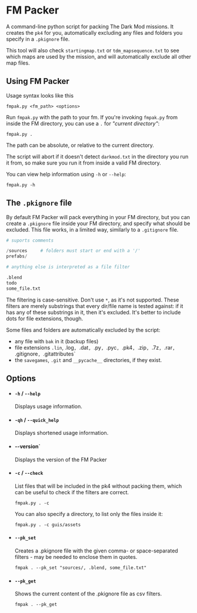 # FM Packer

A command-line python script for packing The Dark Mod missions. It creates the `pk4` for you, automatically excluding any files and folders you specify in a `.pkignore` file.

This tool will also check `startingmap.txt` or `tdm_mapsequence.txt` to see which maps are used by the mission, and will automatically exclude all other map files.

## Using FM Packer
Usage syntax looks like this
```
fmpak.py <fm_path> <options>
```

Run `fmpak.py` with the path to your fm. If you're invoking `fmpak.py` from inside the FM directory, you can use a `.` for *"current directory"*:
```
fmpak.py .
```
The path can be absolute, or relative to the current directory.

The script will abort if it doesn't detect `darkmod.txt` in the directory you run it from, so make sure you run it from inside a valid FM directory.

You can view help information using `-h` or `--help`:
```
fmpak.py -h
```

## The `.pkignore` file

By default FM Packer will pack everything in your FM directory, but you can create a `.pkignore` file inside your FM directory, and specify what should be excluded. This file works, in a limited way, similarly to a `.gitignore` file.

```py
# suports comments

/sources     # folders must start or end with a '/'
prefabs/

# anything else is interpreted as a file filter

.blend       
todo
some_file.txt
```

The filtering is case-sensitive. Don't use `*`, as it's not supported. These filters are merely substrings that every dir/file name is tested against: if it has any of these substrings in it, then it's excluded. It's better to include dots for file extensions, though.


Some files and folders are automatically excluded by the script:
- any file with `bak` in it (backup files)
- file extensions `.lin`, .log`, `.dat`, `.py`, `.pyc`, `.pk4`, `.zip`, `.7z`, `.rar`, `.gitignore`, `.gitattributes`
- the `savegames`, `.git` and `__pycache__` directories, if they exist.


## Options
- #### `-h` / `--help`
	Displays usage information.

- #### `-qh` / `--quick_help`
	Displays shortened usage information.

- #### --version`
	Displays the version of the FM Packer

- #### `-c` / `--check`
	List files that will be included in the pk4 without packing them, which can be useful to check if the filters are correct.
	```
	fmpak.py . -c
	```
	You can also specify a directory, to list only the files inside it:
	```
	fmpak.py . -c guis/assets
	```

- #### `--pk_set`
	Creates a .pkignore file with the given comma- or space-separated filters - may be needed to enclose them in quotes.
	```
	fmpak . --pk_set "sources/, .blend, some_file.txt"
	```
- #### `--pk_get`
	Shows the current content of the .pkignore file as csv filters.
	```
	fmpak . --pk_get
	```
